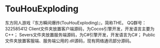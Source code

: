 # TouHouExploding
东方同人游戏『东方瞬间爆炸(TouHouExploding)』，简称THE。
QQ群号：322585412
Client文件夹放置客户端源码，为Cocos引擎开发，开发语言主要为C++；
Severs文件夹放置服务端源码，为C#引擎开发，开发语言为C#；
Public文件夹放置客服端、服务端公用的.dll源码，现有网络通讯部分源码。
